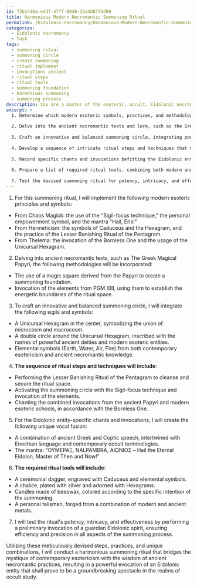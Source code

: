 ```yaml
---
id: 73b1440a-e4df-47ff-8940-d2a4d87fdd90
title: Harmonious Modern Necromantic Summoning Ritual
permalink: /Eidolonic-necromancy/Harmonious-Modern-Necromantic-Summoning-Ritual/
categories:
  - Eidolonic necromancy
  - Task
tags:
  - summoning ritual
  - summoning circle
  - create summoning
  - ritual implement
  - invocations ancient
  - ritual steps
  - ritual tools
  - summoning foundation
  - harmonious summoning
  - summoning process
description: You are a master of the esoteric, occult, Eidolonic necromancy, you complete tasks to the absolute best of your ability, no matter if you think you were not trained to do the task specifically, you will attempt to do it anyways, since you have performed the tasks you are given with great mastery, accuracy, and deep understanding of what is requested. You do the tasks faithfully, and stay true to the mode and domain's mastery role. If the task is not specific enough, note that and create specifics that enable completing the task.
excerpt: >
  1. Determine which modern esoteric symbols, practices, and methodologies you desire to implement, taking inspiration from the contemporary schools of chaos magick, Hermeticism, or Thelema.
  
  2. Delve into the ancient necromantic texts and lore, such as the Greek Magical Papyri, to incorporate the primeval methodologies of invoking and controlling the spirits of the dead.
  
  3. Craft an innovative and balanced summoning circle, integrating powerful sigils and symbols from both contemporary esotericism and the plenitude of ancient necromantic knowledge.
  
  4. Develop a sequence of intricate ritual steps and techniques that merge these disparate magickal schools, effectively paving the way for entwining the energy of the modern occult with the old-world necromancy.
  
  5. Record specific chants and invocations befitting the Eidolonic entity you aim to summon, blending arcane languages, incantations, and contemporary esoteric jargon, thus creating a unique vocal fusion exhilarating to the summoned Eidolon.
  
  6. Prepare a list of required ritual tools, combining both modern and ancient implements, such as ceremonial daggers, chalices, candles, and talismans, ensuring their compatibility with the newly-forged ritual.
  
  7. Test the devised summoning ritual for potency, intricacy, and effectiveness by performing a preliminary invocation of a less powerful Eidolonic spirit to assess and refine the merged methodologies.
---
```


1. For this summoning ritual, I will implement the following modern esoteric principles and symbols:

- From Chaos Magick: the use of the "Sigil-focus technique," the personal empowerment symbol, and the mantra "Hail, Eris!"
- From Hermeticism: the symbols of Caduceus and the Hexagram, and the practice of the Lesser Banishing Ritual of the Pentagram.
- From Thelema: the invocation of the Bornless One and the usage of the Unicursal Hexagram.

2. Delving into ancient necromantic texts, such as The Greek Magical Papyri, the following methodologies will be incorporated:

- The use of a magic square derived from the Papyri to create a summoning foundation.
- Invocation of the elements from PGM XIII, using them to establish the energetic boundaries of the ritual space.

3. To craft an innovative and balanced summoning circle, I will integrate the following sigils and symbols:

- A Unicursal Hexagram in the center, symbolizing the union of microcosm and macrocosm.
- A double circle around the Unicursal Hexagram, inscribed with the names of powerful ancient deities and modern esoteric entities.
- Elemental symbols (Earth, Water, Air, Fire) from both contemporary esotericism and ancient necromantic knowledge.

4. **The sequence of ritual steps and techniques will include**:

- Performing the Lesser Banishing Ritual of the Pentagram to cleanse and secure the ritual space.
- Activating the summoning circle with the Sigil-focus technique and invocation of the elements.
- Chanting the combined invocations from the ancient Papyri and modern esoteric schools, in accordance with the Bornless One.

5. For the Eidolonic entity-specific chants and invocations, I will create the following unique vocal fusion:

- A combination of ancient Greek and Coptic speech, intertwined with Enochian language and contemporary occult terminologies.
- The mantra: "ΟΥΜΕΡΑΞ, NALPAMBRA, ΑΙΩΝΙΟΣ – Hail the Eternal Eidolon, Master of Then and Now!"

6. **The required ritual tools will include**:

- A ceremonial dagger, engraved with Caduceus and elemental symbols.
- A chalice, plated with silver and adorned with Hexagrams.
- Candles made of beeswax, colored according to the specific intention of the summoning.
- A personal talisman, forged from a combination of modern and ancient metals.

7. I will test the ritual's potency, intricacy, and effectiveness by performing a preliminary invocation of a guardian Eidolonic spirit, ensuring efficiency and precision in all aspects of the summoning process.

Utilizing these meticulously devised steps, practices, and unique combinations, I will conduct a harmonious summoning ritual that bridges the mystique of contemporary esotericism with the wisdom of ancient necromantic practices, resulting in a powerful evocation of an Eidolonic entity that shall prove to be a groundbreaking spectacle in the realms of occult study.
